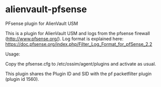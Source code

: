 # alienvault-pfsense
PFsense plugin for AlienVault USM

This is a plugin for AlienVault USM and logs from the pfsense firewall (http://www.pfsense.org/).
Log format is explained here: https://doc.pfsense.org/index.php/Filter_Log_Format_for_pfSense_2.2


Usage:

Copy the pfsense.cfg to /etc/ossim/agent/plugins and activate as usual.

This plugin shares the Plugin ID and SID with the pf packetfilter plugin (plugin id 1560).


